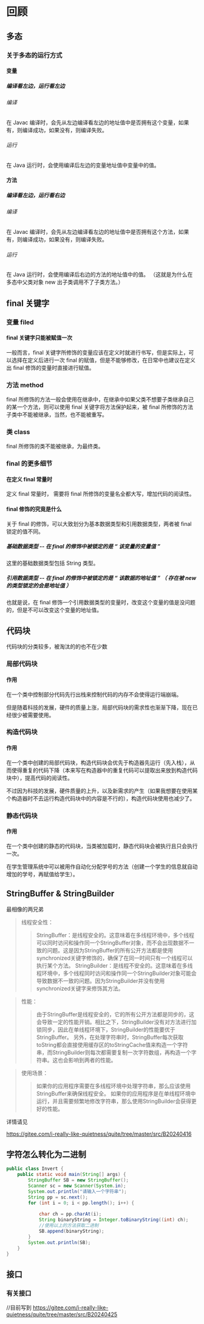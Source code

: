 # 回顾 

## 多态

### 关于多态的运行方式

#### 变量

##### 编译看左边，运行看左边

###### 编译 

在 Javac 编译时，会先从左边编译看左边的地址值中是否拥有这个变量，如果有，则编译成功，如果没有，则编译失败。

###### 运行

在 Java 运行时，会使用编译后左边的变量地址值中变量中的值。

#### 方法

##### 编译看左边，运行看右边

###### 编译

在 Javac 编译时，会先从左边编译看左边的地址值中是否拥有这个方法，如果有，则编译成功，如果没有，则编译失败。

###### 运行

在 Java 运行时，会使用编译后右边的方法的地址值中的值。
（这就是为什么在多态中父类对象 new 出子类调用不了子类方法。）

## final 关键字

### 变量 filed

#### final 关键字只能被赋值一次

一般而言，final 关键字所修饰的变量应该在定义时就进行书写，但是实际上，可以选择在定义后进行一次 final 的赋值，但是不能够修改，在日常中也建议在定义出 final 修饰的变量时直接进行赋值。

### 方法 method

final 所修饰的方法一般会使用在继承中，在继承中如果父类不想要子类继承自己的某一个方法，则可以使用 final 关键字将方法保护起来，被 final 所修饰的方法子类中不能被继承，当然，也不能被重写。

### 类 class

final 所修饰的类不能被继承，为最终类。

### final 的更多细节

#### 在定义 final 常量时

定义 final 常量时， 需要将 final 所修饰的变量名全都大写，增加代码的阅读性。

#### final 修饰的究竟是什么

关于 final 的修饰，可以大致划分为基本数据类型和引用数据类型，两者被 final 锁定的值不同。
 
##### 基础数据类型 -- 在 final 的修饰中被锁定的是 “ 该变量的变量值 ”

这里的基础数据类型包括 String 类型。

##### 引用数据类型 -- 在 final 的修饰中被锁定的是 “ 该数据的地址值 ” （ 存在被 new 的类型锁定的会是地址值 ）

也就是说，在 final 修饰一个引用数据类型的变量时，改变这个变量的值是没问题的，但是不可以改变这个变量的地址值。

## 代码块

代码块的分类较多，被淘汰的的也不在少数

### 局部代码块

#### 作用

在一个类中控制部分代码先行出栈来控制代码的内存不会使得运行端崩端。

但是随着科技的发展，硬件的质量上涨，局部代码块的需求性也渐渐下降，现在已经很少被需要使用。


### 构造代码块

#### 作用

在一个类中创建的局部代码块，构造代码块会优先于构造器先运行（先入栈），从而使得重复的代码下降（本来写在构造器中的重复代码可以提取出来放到构造代码块中），提高代码的阅读性。

不过因为科技的发展，硬件质量的上升，以及新需求的产生（如果我想要在使用某个构造器时不去运行构造代码块中的内容是不行的），构造代码块使用也减少了。

### 静态代码块

#### 作用

在一个类中创建的静态的代码块，当类被加载时，静态代码块会被执行且只会执行一次。

在学生管理系统中可以被用作自动化分配学号的方法（创建一个学生的信息就自动增加的学号，再赋值给学生）。

## StringBuffer & StringBuilder

最相像的两兄弟
    
>线程安全性：
>>StringBuffer：是线程安全的。这意味着在多线程环境中，多个线程可以同时访问和操作同一个StringBuffer对象，而不会出现数据不一致的问题。这是因为StringBuffer的所有公开方法都是使用synchronized关键字修饰的，确保了在同一时间只有一个线程可以执行某个方法。
StringBuilder：是线程不安全的。这意味着在多线程环境中，多个线程同时访问和操作同一个StringBuilder对象可能会导致数据不一致的问题。因为StringBuilder并没有使用synchronized关键字来修饰其方法。

>性能：
>>由于StringBuffer是线程安全的，它的所有公开方法都是同步的，这会导致一定的性能开销。相比之下，StringBuilder没有对方法进行加锁同步，因此在单线程环境下，StringBuilder的性能要优于StringBuffer。
另外，在处理字符串时，StringBuffer每次获取toString都会直接使用缓存区的toStringCache值来构造一个字符串，而StringBuilder则每次都需要复制一次字符数组，再构造一个字符串。这也会影响到两者的性能。

>使用场景：
>>如果你的应用程序需要在多线程环境中处理字符串，那么应该使用StringBuffer来确保线程安全。
如果你的应用程序是在单线程环境中运行，并且需要频繁地修改字符串，那么使用StringBuilder会获得更好的性能。

详情请见

https://gitee.com/i-really-like-quietness/quite/tree/master/src/B20240416

## 字符怎么转化为二进制

````Java
public class Invert {
    public static void main(String[] args) {
        StringBuffer SB = new StringBuffer();
        Scanner sc = new Scanner(System.in);
        System.out.println("请输入一个字符串");
        String pp = sc.next();
        for (int i = 0; i < pp.length(); i++) {
            
            char ch = pp.charAt(i);
            String binaryString = Integer.toBinaryString((int) ch);
            //使用以上的方法获取二进制
            SB.append(binaryString);
        }
        System.out.println(SB);
    }
}
````

## 接口

### 有关接口

//目前写到
https://gitee.com/i-really-like-quietness/quite/tree/master/src/B20240425

